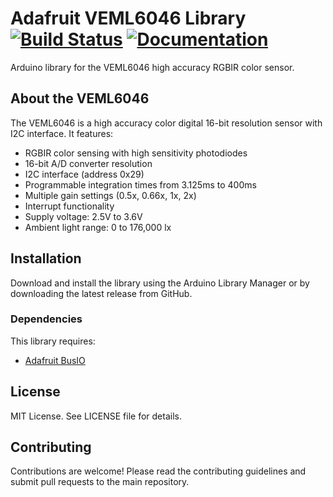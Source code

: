 # Adafruit VEML6046 Library [![Build Status](https://github.com/adafruit/Adafruit_VEML6046/workflows/Arduino%20Library%20CI/badge.svg)](https://github.com/adafruit/Adafruit_VEML6046/actions) [![Documentation](https://github.com/adafruit/Adafruit_VEML6046/actions/workflows/githubci.yml/badge.svg)](http://adafruit.github.io/Adafruit_VEML6046)

Arduino library for the VEML6046 high accuracy RGBIR color sensor.

## About the VEML6046

The VEML6046 is a high accuracy color digital 16-bit resolution sensor with I2C interface. It features:

- RGBIR color sensing with high sensitivity photodiodes
- 16-bit A/D converter resolution
- I2C interface (address 0x29)
- Programmable integration times from 3.125ms to 400ms
- Multiple gain settings (0.5x, 0.66x, 1x, 2x)
- Interrupt functionality
- Supply voltage: 2.5V to 3.6V
- Ambient light range: 0 to 176,000 lx

## Installation

Download and install the library using the Arduino Library Manager or by downloading the latest release from GitHub.

### Dependencies

This library requires:
- [Adafruit BusIO](https://github.com/adafruit/Adafruit_BusIO)

## License

MIT License. See LICENSE file for details.

## Contributing

Contributions are welcome! Please read the contributing guidelines and submit pull requests to the main repository.